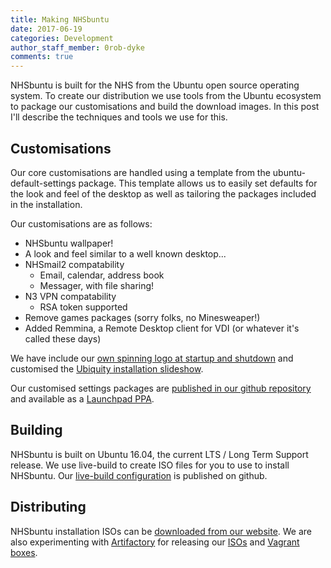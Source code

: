 ```yaml
---
title: Making NHSbuntu
date: 2017-06-19
categories: Development
author_staff_member: 0rob-dyke
comments: true
---
```

NHSbuntu is built for the NHS from the Ubuntu open source operating system. To create our distribution we use tools from the Ubuntu ecosystem to package our customisations and build the download images. In this post I'll describe the techniques and tools we use for this.

## Customisations

Our core customisations are handled using a template from the ubuntu-default-settings package. This template allows us to easily set defaults for the look and feel of the desktop as well as tailoring the packages included in the installation.

Our customisations are as follows:
* NHSbuntu wallpaper!
* A look and feel similar to a well known desktop...
* NHSmail2 compatability
  * Email, calendar, address book
  * Messager, with file sharing!
* N3 VPN compatability
  * RSA token supported
* Remove games packages (sorry folks, no Minesweaper!)
* Added Remmina, a Remote Desktop client for VDI (or whatever it's called these days)

We have include our [own spinning logo at startup and shutdown](https://github.com/NHSbuntu/nhsbuntu-plymouth-gnome) and customised the [Ubiquity installation slideshow](https://github.com/NHSbuntu/nhsbuntu-default-settings/tree/master/ubiquity-slideshow).

Our customised settings packages are [published in our github repository](https://github.com/NHSbuntu/nhsbuntu-default-settings) and available as a [Launchpad PPA](https://launchpad.net/~nhsbuntu/+archive/ubuntu/ppa).

## Building

NHSbuntu is built on Ubuntu 16.04, the current LTS / Long Term Support release. We use live-build to create ISO files for you to use to install NHSbuntu. Our [live-build configuration](https://github.com/NHSbuntu/live-build-config) is published on github.

## Distributing

NHSbuntu installation ISOs can be [downloaded from our website](https://www.nhsbuntu.org/ISO/). We are also experimenting with [Artifactory](https://repo.nhsbuntu.org/) for releasing our [ISOs](https://repo.nhsbuntu.org/artifactory/list/nhsbuntu-iso/) and [Vagrant boxes](https://repo.nhsbuntu.org/artifactory/list/nhsbuntu-boxes/).

